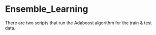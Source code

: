# Ensemble_Learning
There are two scripts that run the Adaboost algorithm for the train & test data.
